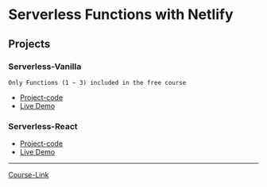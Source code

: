 # Serverless Functions with Netlify

## Projects

### Serverless-Vanilla

`Only Functions (1 ~ 3) included in the free course`

- [Project-code](./Projects/Serverless-Vanilla) <br>
- [Live Demo](https://main--bucolic-belekoy-a761b5.netlify.app/)

### Serverless-React

- [Project-code](./Projects/Serverless-React) <br>
- [Live Demo](https://main--bucolic-belekoy-a761b5.netlify.app/)

---

[Course-Link](https://www.youtube.com/watch?v=AfAZ33XjIBU)<br>
